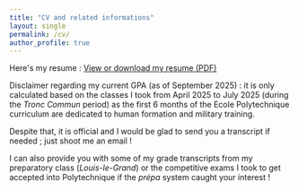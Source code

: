 ```yaml
---
title: "CV and related informations"
layout: single
permalink: /cv/
author_profile: true
---
```


Here's my resume : [View or download my resume (PDF)](/assets/ResumeAlexandreParesy.pdf)

Disclaimer regarding my current GPA (as of September 2025) : it is only calculated based on the classes I took from April 2025 to July 2025 (during the *Tronc Commun* period) as the first 6 months of the Ecole Polytechnique curriculum are dedicated to human formation and military training.

Despite that, it is official and I would be glad to send you a transcript if needed ; just shoot me an email !

I can also provide you with some of my grade transcripts from my preparatory class (*Louis-le-Grand*) or the competitive exams I took to get accepted into Polytechnique if the *prépa* system caught your interest ! 